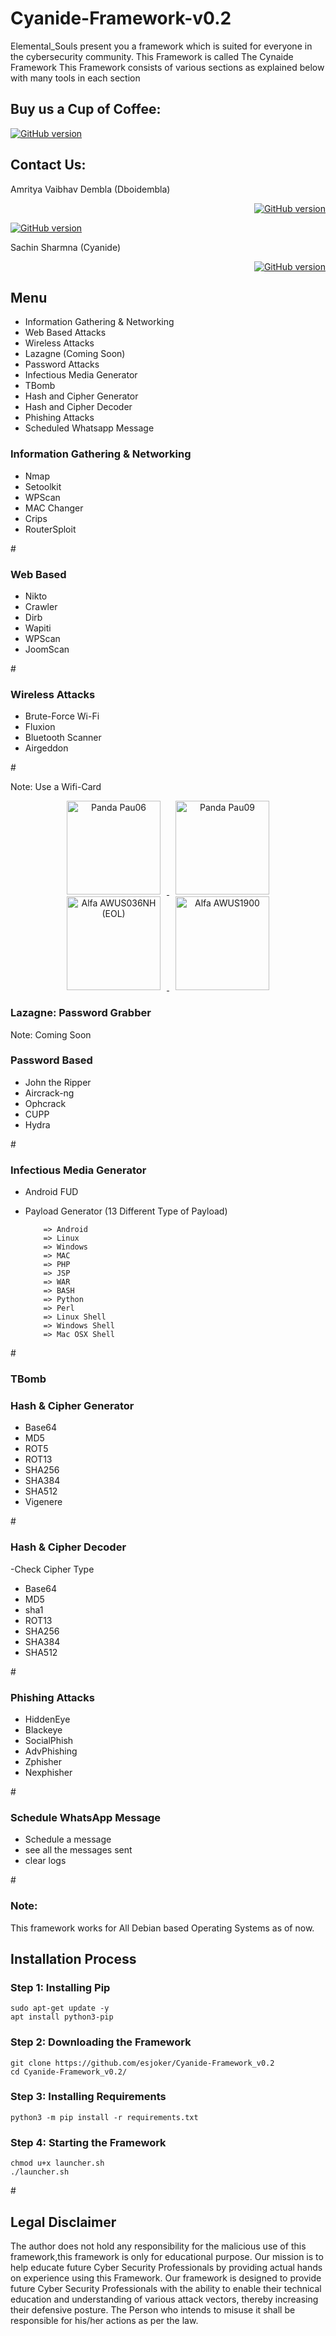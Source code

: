 # Cyanide-Framework-v0.2
Elemental_Souls present you a framework which is suited for everyone in the cybersecurity community. This Framework is called The Cynaide Framework
This Framework consists of various sections as explained below with many tools in each section

## Buy us a Cup of Coffee: 
<p align="left">
<a href="https://www.paypal.com/paypalme/elementalsouls"><img title="GitHub version" src="https://camo.githubusercontent.com/ae8af018f80649f3d379eb23dbf59acceaffa24e/68747470733a2f2f6c69626572617061792e636f6d2f6173736574732f776964676574732f646f6e6174652e737667"></a>
</p>

## Contact Us:
Amritya Vaibhav Dembla (Dboidembla)
<p align="right">
<a href="https://in.linkedin.com/in/amritya-vaibhav-dembla"><img title="GitHub version" src="https://img.shields.io/badge/LinkedIn-0077B5?style=for-the-badge&logo=linkedin&logoColor=white"></a>
</p>
<p align="centre">
<a href="https://github.com/Dboidembla"><img title="GitHub version" src="https://img.shields.io/badge/GitHub-100000?style=for-the-badge&logo=github&logoColor=white"></a>
</p>

Sachin Sharmna (Cyanide)
<p align="right">
<a href="https://www.linkedin.com/in/sachin-sharma-13297514b/"><img title="GitHub version" src="https://img.shields.io/badge/LinkedIn-0077B5?style=for-the-badge&logo=linkedin&logoColor=white"></a>
</p>



## Menu

- Information Gathering & Networking
- Web Based Attacks
- Wireless Attacks
- Lazagne (Coming Soon)
- Password Attacks
- Infectious Media Generator
- TBomb
- Hash and Cipher Generator
- Hash and Cipher Decoder
- Phishing Attacks
- Scheduled Whatsapp Message

### Information Gathering & Networking
- Nmap
- Setoolkit
- WPScan
- MAC Changer
- Crips
- RouterSploit

#![]()

### Web Based
- Nikto
- Crawler
- Dirb
- Wapiti
- WPScan
- JoomScan

#![]()

### Wireless Attacks
- Brute-Force Wi-Fi
- Fluxion
- Bluetooth Scanner
- Airgeddon

#![]()

Note: Use a Wifi-Card 

<p align="center">
  <a href="https://www.amazon.in/Panda-Wireless-PAU06-300Mbps-Adapter/dp/B00JDVRCI0">
    <img width="150px" hspace="10px" src="" alt="Panda Pau06">
  </a>
  <a href="https://www.amazon.in/Panda-Wireless-PAU09-N600-Antennas/dp/B01LY35HGO">
    <img width="150px" hspace="10px" src="" alt="Panda Pau09">
  </a>
  <a href="https://www.alfa.com.tw/products/awus036nh?variant=36481029374024">
    <img width="150px" hspace="10px" src="" alt="Alfa AWUS036NH (EOL)">
  </a>
  <a href="https://www.alfa.com.tw/products/awus1900?variant=36473966231624">
    <img width="150px" hspace="10px" src="" alt="Alfa AWUS1900">
  </a>
</p>

### Lazagne: Password Grabber

Note: Coming Soon

### Password Based
- John the Ripper
- Aircrack-ng
- Ophcrack
- CUPP
- Hydra

#![]()

### Infectious Media Generator
- Android FUD
- Payload Generator (13 Different Type of Payload)
          
          => Android
          => Linux
          => Windows
          => MAC
          => PHP
          => JSP
          => WAR
          => BASH
          => Python
          => Perl
          => Linux Shell
          => Windows Shell
          => Mac OSX Shell
          
#![]()

### TBomb

### Hash & Cipher Generator
- Base64
- MD5
- ROT5
- ROT13
- SHA256
- SHA384
- SHA512
- Vigenere

#![]()

### Hash & Cipher Decoder
-Check Cipher Type
- Base64
- MD5
- sha1
- ROT13
- SHA256
- SHA384
- SHA512


#![]()

### Phishing Attacks
- HiddenEye
- Blackeye
- SocialPhish
- AdvPhishing
- Zphisher
- Nexphisher

#![]()

### Schedule WhatsApp Message
- Schedule a message 
- see all the messages sent 
- clear logs 

#![]()

### Note: 
This framework works for All Debian based Operating Systems as of now.



## Installation Process
### Step 1: Installing Pip

```
sudo apt-get update -y
apt install python3-pip
```

### Step 2: Downloading the Framework

```
git clone https://github.com/esjoker/Cyanide-Framework_v0.2
cd Cyanide-Framework_v0.2/
```
### Step 3: Installing Requirements

```
python3 -m pip install -r requirements.txt
```
### Step 4: Starting the Framework
```
chmod u+x launcher.sh
./launcher.sh 
```
#![]()


## Legal Disclaimer
The author does not hold any responsibility for the malicious use of this framework,this framework is only for educational purpose. Our mission is to help educate future Cyber Security Professionals by providing actual hands on experience using this Framework. Our framework is designed to provide future Cyber Security Professionals with the ability to enable their technical education and understanding of various attack vectors, thereby increasing their defensive posture.
The Person who intends to misuse it shall be responsible for his/her actions as per the law.
